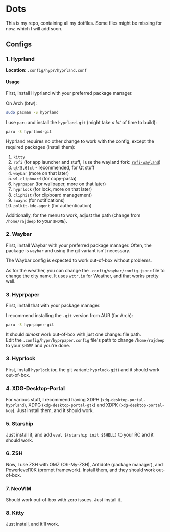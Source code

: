 # Dots

This is my repo, containing all my dotfiles. Some files might be missing for now, which I will add soon.

## Configs

### 1. Hyprland

**Location**: `.config/hypr/hyprland.conf`

#### Usage

First, install Hyprland with your preferred package manager.  

On Arch (btw):

```sh
sudo pacman -S hyprland
```

I use `paru` and install the `hyprland-git` (might take *a lot* of time to build):

```sh
paru -S hyprland-git
```

Hyprland requires no other change to work with the config, except the required packages (install them):

1. `kitty`
2. `rofi` (for app launcher and stuff, I use the wayland fork: [`rofi-wayland`](https://archlinux.org/packages/extra/x86_64/rofi-wayland))
3. `qt{5,6}ct` - recommended, for Qt stuff
4. `waybar` (more on that later)
5. `wl-clipboard` (for copy-pasta)
6. `hyprpaper` (for wallpaper, more on that later)
7. `hyprlock` (for lock, more on that later)
8. `cliphist` (for clipboard management)
9. `swaync` (for notifications)
10. `polkit-kde-agent` (for authentication)

Additionally, for the menu to work, adjust the path (change from `/home/rajdeep` to *your* `$HOME`).

### 2. Waybar

First, install Waybar with your preferred package manager. Often, the package is `waybar` and using the git variant isn't necessary.  

The Waybar config is expected to work out-of-box without problems.  

As for the weather, you can change the `.config/waybar/config.jsonc` file to change the city name. It uses `wttr.in` for Weather, and that works pretty well.

### 3. Hyprpaper

First, install that with your package manager.

I recommend installing the `-git` version from AUR (for Arch):

```sh
paru -S hyprpaper-git
```

It should *almost* work out-of-box with just one change: file path.  
Edit the `.config/hypr/hyprpaper.config` file's path to change `/home/rajdeep` to your `$HOME` and you're done.

### 3. Hyprlock

First, install `hyprlock` (or, the git variant: `hyprlock-git`) and it should work out-of-box.

### 4. XDG-Desktop-Portal

For various stuff, I recommend having XDPH (`xdg-desktop-portal-hyprland`), XDPG (`xdg-desktop-portal-gtk`) and XDPK (`xdg-desktop-portal-kde`). Just install them, and it should work.

### 5. Starship

Just install it, and add `eval $(starship init $SHELL)` to your RC and it should work.

### 6. ZSH

Now, I use ZSH with OMZ (Oh-My-ZSH), Antidote (package manager), and Powerlevel10K (prompt framework). Install them, and they should work out-of-box.

### 7. NeoVIM

Should work out-of-box with zero issues. Just install it.

### 8. Kitty

Just install, and it'll work.
